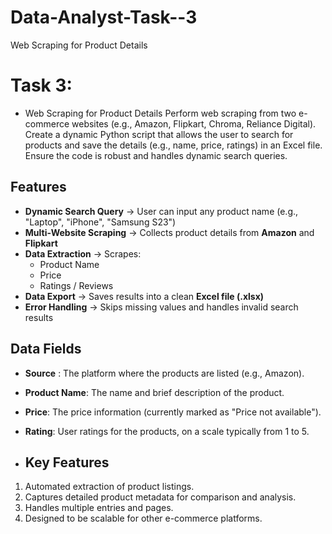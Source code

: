 # Data-Analyst-Task--3
Web Scraping for Product Details

# Task 3: 
- Web Scraping for Product Details
Perform web scraping from two e-commerce websites (e.g., Amazon, Flipkart, Chroma,
Reliance Digital). Create a dynamic Python script that allows the user to search for products
and save the details (e.g., name, price, ratings) in an Excel file. Ensure the code is robust and
handles dynamic search queries.

##  Features
- **Dynamic Search Query** → User can input any product name (e.g., "Laptop", "iPhone", "Samsung S23")  
- **Multi-Website Scraping** → Collects product details from **Amazon** and **Flipkart**  
- **Data Extraction** → Scrapes:
  - Product Name  
  - Price  
  - Ratings / Reviews  
- **Data Export** → Saves results into a clean **Excel file (.xlsx)**  
- **Error Handling** → Skips missing values and handles invalid search results  

## Data Fields
- **Source** : The platform where the products are listed (e.g., Amazon).
- **Product Name**: The name and brief description of the product.
- **Price**: The price information (currently marked as "Price not available").
- **Rating**: User ratings for the products, on a scale typically from 1 to 5.

- ## Key Features
1. Automated extraction of product listings.
2. Captures detailed product metadata for comparison and analysis.
3. Handles multiple entries and pages.
4. Designed to be scalable for other e-commerce platforms.


